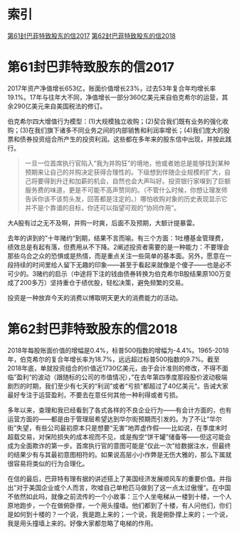 # 索引
[第61封巴菲特致股东的信2017](#第61封巴菲特致股东的信2017)
[第62封巴菲特致股东的信2018](#第62封巴菲特致股东的信2018)

# 第61封巴菲特致股东的信2017

2017年资产净值增长653亿，账面价值增长23%，过去53年复合年均增长率19.1%。17年与往年大不同，净值增长一部分360亿美元来自伯克希尔的运营，其余290亿美元来自美国税法的修订。

伯克希尔四大增值行为模型：(1)大规模独立收购；(2)契合我们既有业务的强化收购；(3)在我们旗下诸多不同业务之间的内部销售和利润率增长；(4)我们庞大的股票和债券投资组合所产生的投资利润。这些都在多年来的股东信中出现，并按此践行。

> 一旦一位首席执行官陷入“我为并购狂”的境地，他或者她总是能够找到某种预期来让自己的并购决定获得合理性的。下级想到伴随企业规模的扩大，自己将要得到升迁和加薪的机会，自然也会大声叫好。投资银行家嗅到了巨额服务费的味道，更是不可能不高声赞同的。（不管什么时候，你想让理发师告诉你该不该剪头发，回答都是注定的。）哪怕收购对象的历史表现显示它并不是个靠谱的目标，你还可以指望可观的“协同作用”。

大A股有过之无不及啊，并购一时爽，后面不及预期，大额计提暴雷。

去年的讲到的”十年赌约“到期，结果不言而喻。有三个方面：1吐槽基金管理费，绩效总是有起有落，但费用从不下降。2阐述投资者需要的是一种能力：不要理会那些乌合之众的恐惧或是热情，而是重点关注一些简单的基本面。另外，愿意在一段持续的时间里给人留下无趣的印象——甚至于看起来就像是个傻子——也是必不可少的。3赌约的启示（中途将下注的钱由债券转换为伯克希尔B股结果原100万变成了200多万）坚持重仓于绩优股，轻松决策，避免频繁的交易。

投资是一种放弃今天的消费以博取明天更大的消费能力的活动。

# 第62封巴菲特致股东的信2018

2018年每股账面价值的增幅是0.4%，标普500指数的增幅为-4.4%。1965-2018年，伯克希尔的复合年增长率为18.7%，远远超过标普500指数的9.7%。截至2018年底，单就投资组合的价值近1730亿美元，由于会计准则的修改，不得不面临”盈利“的波动（跟随标的公司的市值情况），”在去年第四季度那段股价波动极端剧烈的时期，我们至少有七天的“利润”或者“亏损”都超过了40亿美元“。告诫大家最好专注于运营盈利，不要去在意任何其他一种利得或者亏损。

多年以来，查理和我已经看到了各式各样的不良企业行为——有会计方面的，也有运营方面的——都是由于管理层希望达到华尔街预期而引发的。为了不让“华尔街”失望，有些公司最初原本只是想要“无害”地弄虚作假——比如说，在季度末时超载交易，对保险损失的成本视而不见，或是掏空“饼干罐”储备等——但这可能会成为全面欺诈的第一步。首席执行官的意图可能是“仅此一次”给数据注水，但最终的结果少有与其最初意图相符的。如果说高层小小作弊是无伤大雅的，那么下属就很容易将类似的行为合理化。

在信的最后，巴菲特有理有据的讲述搭上了美国经济发展顺风车的重要价值。并指出”对于美国企业或个人而言，吹嘘自己单枪匹马做到了这一点太过傲慢“。在中国不依然如此吗，就像之前流传的一个小故事：三个人坐电梯从一楼到十楼，一个人原地跑步，一个在做俯卧撑，一个用头撞墙。他们都到了十楼，有人问他们，你们是如何到十楼的？一个说，我是跑上来的；一个说，我是俯卧撑上来的；一个说，我是用头撞墙上来的。好像大家都忽略了电梯的作用。
